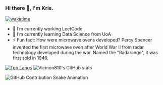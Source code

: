 ### Hi there 👋, I'm Kris.
[![wakatime](https://wakatime.com/badge/user/018bac48-ef32-4c63-85e7-1911bd66d9d8.svg)](https://wakatime.com/@018bac48-ef32-4c63-85e7-1911bd66d9d8)
- 🔭 I’m currently working LeetCode 
- 🌱 I’m currently learning Data Science from UoA
- ⚡ Fun fact: How were microwave ovens developed? Percy Spencer invented the first microwave oven after World War II from radar technology developed during the war. Named the "Radarange", it was first sold in 1946.

[![Top Langs](https://github-readme-stats.vercel.app/api/top-langs/?username=vicmon810&layout=pie&hide=html,css&langs_count=8&theme=swift)](https://github.com/vicmon810/github-readme-stats)
![Vicmon810's GitHub stats](https://github-readme-stats.vercel.app/api?username=vicmon810&show_icons=true&theme=panda&count_private=true&layout=compact)

![GitHub Contribution Snake Animation](https://vicmon810.github.io/vicmon810/github-contribution-grid-snake.svg)


<!--
[![Harlok's WakaTime stats](https://github-readme-stats.vercel.app/api/wakatime?username=vicmon)](https://github.com/anuraghazra/github-readme-stats)
**vicmon810/vicmon810** is a ✨ _special_ ✨ repository because its `README.md` (this file) appears on your GitHub profile.

Here are some ideas to get you started:
- 
- 🔭 I’m currently working on ...
- 🌱 I’m currently learning ...
- 👯 I’m looking to collaborate on ...
- 🤔 I’m looking for help with ...
- 💬 Ask me about ...
- 📫 How to reach me: ...
- 😄 Pronouns: ...
- ⚡ Fun fact: ...
-->


